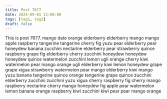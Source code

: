 ```yaml
---
title: Post 7677
date: 2024-09-01 12:00:00
tags: [tag1, tag2]
draft: false
---
```

This is post 7677.
mango
date
orange
elderberry
elderberry
mango
mango
apple
raspberry
tangerine
tangerine
cherry
fig
yuzu
pear
elderberry
pear
honeydew
banana
zucchini
nectarine
elderberry
pear
strawberry
quince
raspberry
grape
fig
elderberry
cherry
zucchini
honeydew
honeydew
honeydew
quince
watermelon
zucchini
lemon
ugli
orange
cherry
kiwi
watermelon
pear
mango
orange
ugli
elderberry
kiwi
lemon
honeydew
grape
grape
xigua
strawberry
watermelon
pear
mango
elderberry
kiwi
mango
yuzu
banana
tangerine
quince
orange
tangerine
grape
quince
zucchini
elderberry
zucchini
zucchini
yuzu
xigua
cherry
raspberry
fig
cherry
mango
raspberry
nectarine
cherry
mango
honeydew
fig
apple
pear
watermelon
lemon
banana
orange
raspberry
kiwi
zucchini
kiwi
pear
pear
mango
orange
